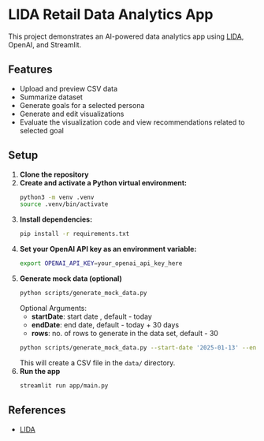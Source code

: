 # LIDA Retail Data Analytics App

This project demonstrates an AI-powered data analytics app using [LIDA](https://github.com/microsoft/lida), OpenAI, and Streamlit.

## Features
- Upload and preview CSV data
- Summarize dataset
- Generate goals for a selected persona
- Generate and edit visualizations
- Evaluate the visualization code and view recommendations related to selected goal

## Setup
1. **Clone the repository**
2. **Create and activate a Python virtual environment:**
   ```bash
   python3 -m venv .venv
   source .venv/bin/activate
   ```
3. **Install dependencies:**
   ```bash
   pip install -r requirements.txt
   ```
4. **Set your OpenAI API key as an environment variable:**
   ```bash
   export OPENAI_API_KEY=your_openai_api_key_here
   ```
5. **Generate mock data (optional)**
   ```bash
   python scripts/generate_mock_data.py
   ```
   Optional Arguments:
   - **startDate**: start date , default - today
   - **endDate**: end date, default - today + 30 days
   - **rows**: no. of rows to generate in the data set, default - 30
   ```bash
   python scripts/generate_mock_data.py --start-date '2025-01-13' --end-date '2025-03-31' --rows 40
   ```
   This will create a CSV file in the `data/` directory.
6. **Run the app**
   ```bash
   streamlit run app/main.py
   ```

## References
- [LIDA](https://github.com/microsoft/lida)
